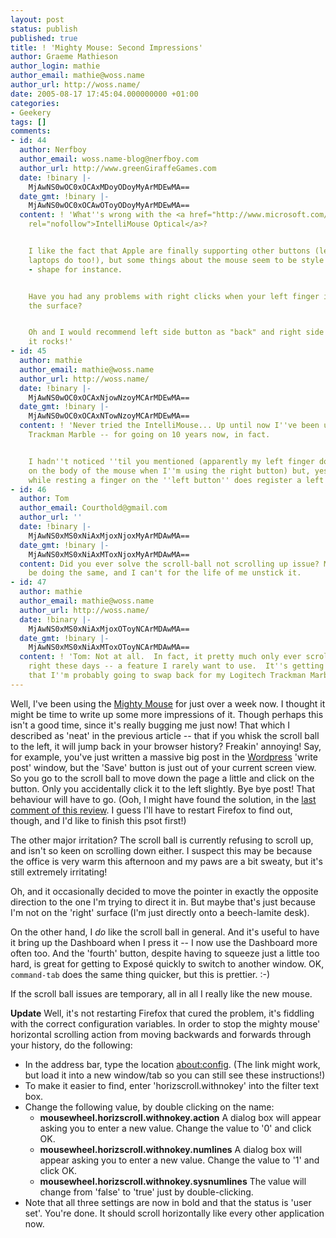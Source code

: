 ```yaml
---
layout: post
status: publish
published: true
title: ! 'Mighty Mouse: Second Impressions'
author: Graeme Mathieson
author_login: mathie
author_email: mathie@woss.name
author_url: http://woss.name/
date: 2005-08-17 17:45:04.000000000 +01:00
categories:
- Geekery
tags: []
comments:
- id: 44
  author: Nerfboy
  author_email: woss.name-blog@nerfboy.com
  author_url: http://www.greenGiraffeGames.com
  date: !binary |-
    MjAwNS0wOC0xOCAxMDoyODoyMyArMDEwMA==
  date_gmt: !binary |-
    MjAwNS0wOC0xOCAwOToyODoyMyArMDEwMA==
  content: ! 'What''s wrong with the <a href="http://www.microsoft.com/hardware/mouseandkeyboard/productdetails.aspx?pid=004"
    rel="nofollow">IntelliMouse Optical</a>?


    I like the fact that Apple are finally supporting other buttons (lets hope the
    laptops do too!), but some things about the mouse seem to be style over substance
    - shape for instance.


    Have you had any problems with right clicks when your left finger is touching
    the surface?


    Oh and I would recommend left side button as "back" and right side button as "forward",
    it rocks!'
- id: 45
  author: mathie
  author_email: mathie@woss.name
  author_url: http://woss.name/
  date: !binary |-
    MjAwNS0wOC0xOCAxNjowNzoyMCArMDEwMA==
  date_gmt: !binary |-
    MjAwNS0wOC0xOCAxNTowNzoyMCArMDEwMA==
  content: ! 'Never tried the IntelliMouse... Up until now I''ve been using a Logitech
    Trackman Marble -- for going on 10 years now, in fact.


    I hadn''t noticed ''til you mentioned (apparently my left finger doesn''t rest
    on the body of the mouse when I''m using the right button) but, yes, right-clicking
    while resting a finger on the ''left button'' does register a left click...'
- id: 46
  author: Tom
  author_email: Courthold@gmail.com
  author_url: ''
  date: !binary |-
    MjAwNS0xMS0xNiAxMjoxNjoxMyArMDAwMA==
  date_gmt: !binary |-
    MjAwNS0xMS0xNiAxMToxNjoxMyArMDAwMA==
  content: Did you ever solve the scroll-ball not scrolling up issue? Mine seems to
    be doing the same, and I can't for the life of me unstick it.
- id: 47
  author: mathie
  author_email: mathie@woss.name
  author_url: http://woss.name/
  date: !binary |-
    MjAwNS0xMS0xNiAxMjoxOToyNCArMDAwMA==
  date_gmt: !binary |-
    MjAwNS0xMS0xNiAxMToxOToyNCArMDAwMA==
  content: ! 'Tom: Not at all.  In fact, it pretty much only ever scrolls left and
    right these days -- a feature I rarely want to use.  It''s getting annoying enough
    that I''m probably going to swap back for my Logitech Trackman Marble soon...'
---
```

Well, I've been using the <a href="http://woss.name/2005/08/08/mighty-mouse-first-impressions/" title="Mighty Mouse: First Impressions">Mighty Mouse</a> for just over a week now.  I thought it might be time to write up some more impressions of it.  Though perhaps this isn't a good time, since it's really bugging me just now!  That which I described as 'neat' in the previous article -- that if you whisk the scroll ball to the left, it will jump back in your browser history?  Freakin' annoying!  Say, for example, you've just written a massive big post in the <a href="http://wordpress.org/">Wordpress</a> 'write post' window, but the 'Save' button is just out of your current screen view.  So you go to the scroll ball to move down the page a little and click on the button.  Only you accidentally click it to the left slightly.  Bye bye post!  That behaviour will have to go.  (Ooh, I might have found the solution, in the <a href="http://www.macnn.com/articles/05/08/09/mighty.mouse.review/">last comment of this review</a>.  I guess I'll have to restart Firefox to find out, though, and I'd like to finish this psot first!)

The other major irritation?  The scroll ball is currently refusing to scroll up, and isn't so keen on scrolling down either.  I suspect this may be because the office is very warm this afternoon and my paws are a bit sweaty, but it's still extremely irritating!

Oh, and it occasionally decided to move the pointer in exactly the opposite direction to the one I'm trying to direct it in.  But maybe that's just because I'm not on the 'right' surface (I'm just directly onto a beech-lamite desk).

On the other hand, I <em>do</em> like the scroll ball in general.  And it's useful to have it bring up the Dashboard when I press it -- I now use the Dashboard more often too.  And the 'fourth' button, despite having to squeeze just a little too hard, is great for getting to Expos&eacute; quickly to switch to another window.  OK, <code>command-tab</code> does the same thing quicker, but this is prettier. :-)

If the scroll ball issues are temporary, all in all I really like the new mouse.

<strong>Update</strong>  Well, it's not restarting Firefox that cured the problem, it's fiddling with the correct configuration variables.  In order to stop the mighty mouse' horizontal scrolling action from moving backwards and forwards through your history, do the following:

<ul>
  <li>In the address bar, type the location <a href="about:config">about:config</a>.  (The link might work, but load it into a new window/tab so you can still see these instructions!)</li>
  <li>To make it easier to find, enter 'horizscroll.withnokey' into the filter text box.</li>
  <li>Change the following value, by double clicking on the name:
  <ul><li><strong>mousewheel.horizscroll.withnokey.action</strong>  A dialog box will appear asking you to enter a new value.  Change the value to '0' and click OK.</li>
    <li><strong>mousewheel.horizscroll.withnokey.numlines</strong>  A dialog box will appear asking you to enter a new value.  Change the value to '1' and click OK.</li>
    <li><strong>mousewheel.horizscroll.withnokey.sysnumlines</strong>  The value will change from 'false' to 'true' just by double-clicking.</li>
  </ul></li>
  <li>Note that all three settings are now in bold and that the status is 'user set'.  You're done.  It should scroll horizontally like every other application now.</li>
</ul>
